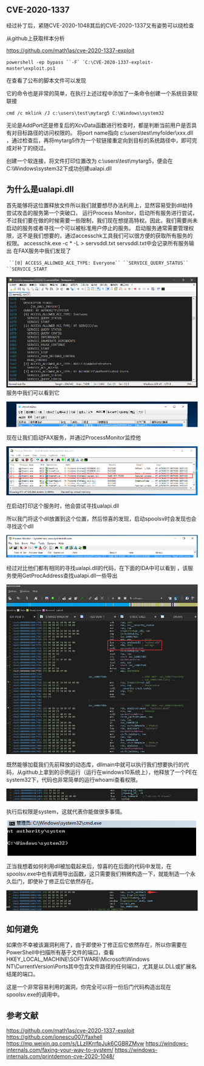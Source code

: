 ## CVE-2020-1337

经过补丁后，紧随CVE-2020-1048其后的CVE-2020-1337又有姿势可以绕检查

从github上获取样本分析

https://github.com/math1as/cve-2020-1337-exploit

```
powershell -ep bypass ``-F` `C:\CVE-2020-1337-exploit-master\exploit.ps1
```


在查看了公布的脚本文件可以发现

它的命令也是非常的简单，在执行上述过程中添加了一条命令创建一个系统目录软联接

```
cmd /c mklink /J c:\users\test\mytarg5 C:\Windows\system32
```


无论是AddPort还是修复后的XcvData函数进行检查时，都是判断当前用户是否具有对目标路径的访问权限的。
将port name指向 c:\users\test\myfolder\xxx.dll ，通过检查后，再将mytarg5作为一个软链接重定向到目标的系统路径中，即可完成对补丁的绕过。

创建一个软连接，将文件打印位置改为 c:\users\test\mytarg5，便会在C:\Windows\system32下成功创建ualapi.dll



## 为什么是ualapi.dll 

首先能够将这位置释放文件所以我们就要想尽办法利用上，显然容易受到dll劫持尝试攻击的服务第一个突破口，
运行Process Monitor，启动所有服务进行尝试，不过我们要在做的时候需要一些限制，我们现在想提高特权。因此，我们需要尚未启动的服务或者寻找一个可以被标准用户停止的服务。
启动服务通常需要管理权限，这不是我们想要的，通过accesschk工具我们可以很方便的获取所有服务的权限。
accesschk.exe -c * -L > servsddl.txt
servsddl.txt中会记录所有服务输出
在FAX服务中我们发现了

```
 ``[0] ACCESS_ALLOWED_ACE_TYPE: Everyone`` ``SERVICE_QUERY_STATUS`` ``SERVICE_START
```

![img](CVE-2020-1337/845934_M7FGXENNTYTYH8E.jpg)
服务中我们可以看到它

![img](CVE-2020-1337/845934_BJ39RHUG84HFMPY.jpg)

现在让我们启动FAX服务，并通过ProcessMonitor监控他

![img](CVE-2020-1337/845934_BSDXCMC6FY7GWYP.jpg)

在启动打印这个服务时，他会尝试寻找ualapi.dll

所以我门将这个dll放置到这个位置，然后惊喜的发现，启动spoolsv时会发现也会寻找这个dll

![img](CVE-2020-1337/845934_5X9R8QJDZ8UAQ5K.jpg)

经过对比他们都有相同的寻找ualapi.dll的代码，在下面的IDA中可以看到 ，该服务使用GetProcAddress查找ualapi.dll一些导出

![img](CVE-2020-1337/845934_S5FQPR937RM7TXS.jpg)


既然能够加载我们先前释放的动态库，dllmain中就可以执行我们想要执行的代码，从github上拿到的示例运行（运行在windows10系统上），他释放了一个PE在system32下，代码也非常简单的运行whoami查看权限。

![img](CVE-2020-1337/845934_PYPB49BJRKE99YP.jpg)

执行后权限是system，这就代表你能做很多事情。

![img](CVE-2020-1337/845934_XPTGKK5J82BP949.jpg)

正当我想着如何利用dll被加载起来后，惊喜的在后面的代码中发现，在spoolsv.exe中也有调用导出函数，这只需要我们稍微构造一下，就能制造一个永久后门，即使补丁修正后它依然存在。

![img](CVE-2020-1337/845934_BSKCWSD6TXJFMRD.jpg)

## 如何避免 



如果你不幸被该漏洞利用了，由于即使补丁修正后它依然存在，所以你需要在PowerShell中扫描所有基于文件的端口，查看HKEY_LOCAL_MACHINE\SOFTWARE\Microsoft\Windows NT\CurrentVersion\Ports其中包含文件路径的任何端口，尤其是以.DLL或扩展名结尾的端口。

这是一个非常容易利用的漏洞，你完全可以将一份后门代码构造出现在spoolsv.exe的调用中。

##  参考文献

https://github.com/math1as/cve-2020-1337-exploit
https://github.com/ionescu007/faxhell
https://mp.weixin.qq.com/s/LLzIlKrrfpJuk6CGBRZMvw
https://windows-internals.com/faxing-your-way-to-system/
https://windows-internals.com/printdemon-cve-2020-1048/